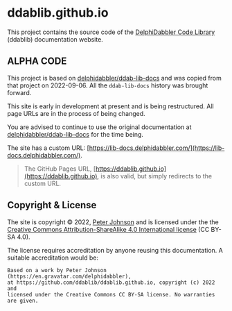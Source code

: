 # ddablib.github.io

This project contains the source code of the [DelphiDabbler Code Library](https://github.com/ddablib) (ddablib) documentation website.

## ALPHA CODE

This project is based on [delphidabbler/ddab-lib-docs](https://github.com/delphidabbler/ddab-lib-docs) and was copied from that project on 2022-09-06. All the `ddab-lib-docs` history was brought forward.

This site is early in development at present and is being restructured. All page URLs are in the process of being changed.

You are advised to continue to use the original documentation at [delphidabbler/ddab-lib-docs](https://github.com/delphidabbler/ddab-lib-docs) for the time being.

The site has a custom URL: [https://lib-docs.delphidabbler.com/](https://lib-docs.delphidabbler.com/).

> The GitHub Pages URL, [https://ddablib.github.io](https://ddablib.github.io), is also valid, but simply redirects to the custom URL.

## Copyright & License

The site is copyright © 2022, [Peter Johnson](https://gravatar.com/delphidabbler) and is licensed under the the [Creative Commons Attribution-ShareAlike 4.0 International license](https://creativecommons.org/licenses/by-sa/4.0/) (CC BY-SA 4.0).

The license requires accreditation by anyone reusing this documentation. A suitable accreditation would be:

```text
Based on a work by Peter Johnson (https://en.gravatar.com/delphidabbler),
at https://github.com/ddablib/ddablib.github.io, copyright (c) 2022 and
licensed under the Creative Commons CC BY-SA license. No warranties are given.
```
